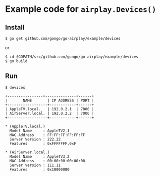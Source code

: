 # Example code for `airplay.Devices()`

## Install

    $ go get github.com/gongo/go-airplay/example/devices

or

    $ cd $GOPATH/src/github.com/gongo/go-airplay/example/devices
    $ go build

## Run

    $ devices

```
+----------------+--------------+------+
|       NAME       | IP ADDRESS | PORT |
+------------------+------------+------+
| AppleTV.local.   | 192.0.2.1  | 7000 |
| AirServer.local. | 192.0.2.2  | 7000 |
+------------------+------------+------+

* (AppleTV.local.)
  Model Name     : AppleTV2,1
  MAC Address    : FF:FF:FF:FF:FF:FF
  Server Version : 222.22
  Features       : 0xFFFFFFF,0xF

* (AirServer.local.)
  Model Name     : AppleTV3,2
  MAC Address    : 00:00:00:00:00:00
  Server Version : 111.11
  Features       : 0x10000000
```
